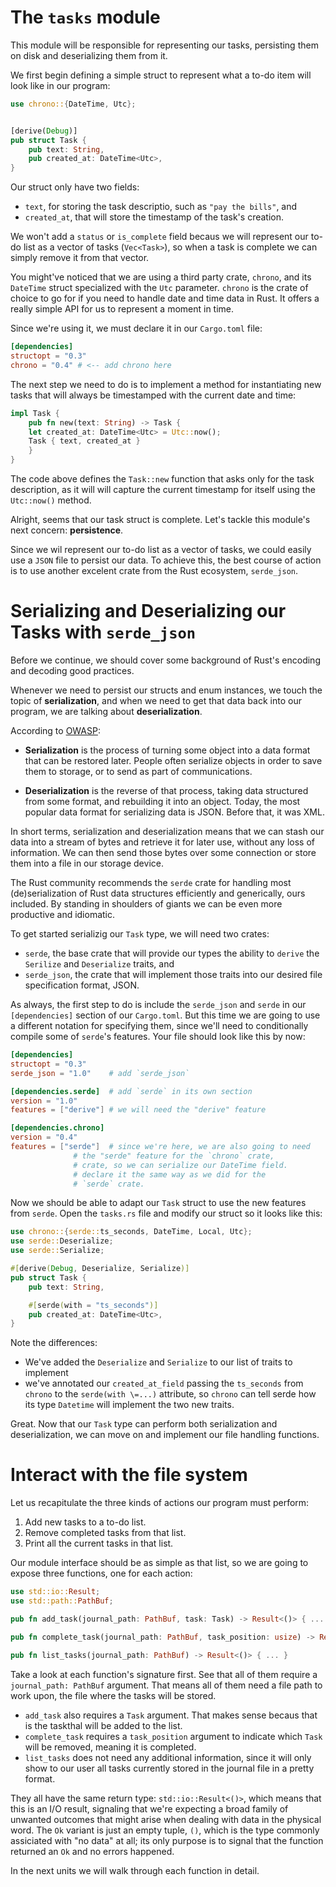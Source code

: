 # The `tasks` module

This module will be responsible for representing our tasks, persisting them on disk and
deserializing them from it.

We first begin defining a simple struct to represent what a to-do item will look like in our
program:

```rust
use chrono::{DateTime, Utc};


[derive(Debug)]
pub struct Task {
    pub text: String,
    pub created_at: DateTime<Utc>,
}
```

Our struct only have two fields:

-   `text`, for storing the task descriptio, such as `"pay the bills"`, and
-   `created_at`, that will store the timestamp of the task's creation.

We won't add a `status` or `is_complete` field becaus we will represent our to-do list as a vector
of tasks (`Vec<Task>`), so when a task is complete we can simply remove it from that vector.

You might've noticed that we are using a third party crate, `chrono`, and its `DateTime` struct
specialized with the `Utc` parameter. `chrono` is the crate of choice to go for if you need to
handle date and time data in Rust. It offers a really simple API for us to represent a moment in
time.

Since we're using it, we must declare it in our `Cargo.toml` file:

```toml
[dependencies]
structopt = "0.3"
chrono = "0.4" # <-- add chrono here
```

The next step we need to do is to implement a method for instantiating new tasks that will always be
timestamped with the current date and time:

```rust
impl Task {
    pub fn new(text: String) -> Task {
	let created_at: DateTime<Utc> = Utc::now();
	Task { text, created_at }
    }
}
```

The code above defines the `Task::new` function that asks only for the task description, as it will
will capture the current timestamp for itself using the `Utc::now()` method.

Alright, seems that our task struct is complete. Let's tackle this module's next concern:
**persistence**.

Since we wil represent our to-do list as a vector of tasks, we could easily use a `JSON` file to
persist our data. To achieve this, the best course of action is to use another excelent crate from
the Rust ecosystem, `serde_json`.

# Serializing and Deserializing our Tasks with `serde_json`

Before we continue, we should cover some background of Rust's encoding and decoding good practices.

Whenever we need to persist our structs and enum instances, we touch the topic of **serialization**,
and when we need to get that data back into our program, we are talking about **deserialization**.

According to
[OWASP](https://cheatsheetseries.owasp.org/cheatsheets/Deserialization_Cheat_Sheet.html):

- **Serialization** is the process of turning some object into a data format that can be restored
  later. People often serialize objects in order to save them to storage, or to send as part of
  communications.

- **Deserialization** is the reverse of that process, taking data structured from some format, and
  rebuilding it into an object. Today, the most popular data format for serializing data is JSON.
  Before that, it was XML.

In short terms, serialization and deserialization means that we can stash our data into a stream of
bytes and retrieve it for later use, without any loss of information. We can then send those bytes
over some connection or store them into a file in our storage device.

The Rust community recommends the `serde` crate for handling most (de)serialization of Rust data
structures efficiently and generically, ours included. By standing in shoulders of giants we can be
even more productive and idiomatic.

To get started serializig our `Task` type, we will need two crates:

- `serde`, the base crate that will provide our types the ability to `derive` the `Serilize` and
  `Deserialize` traits, and
- `serde_json`, the crate that will implement those traits into our desired file specification
  format, JSON.

As always, the first step to do is include the `serde_json` and `serde` in our `[dependencies]`
section of our `Cargo.toml`. But this time we are going to use a different notation for specifying
them, since we'll need to conditionally compile some of `serde`'s features. Your file should look
like this by now:

```toml
[dependencies]
structopt = "0.3"
serde_json = "1.0"    # add `serde_json`

[dependencies.serde]  # add `serde` in its own section
version = "1.0"
features = ["derive"] # we will need the "derive" feature

[dependencies.chrono]
version = "0.4"
features = ["serde"]  # since we're here, we are also going to need
		      # the "serde" feature for the `chrono` crate,
		      # crate, so we can serialize our DateTime field.
		      # declare it the same way as we did for the
		      # `serde` crate.
```

Now we should be able to adapt our `Task` struct to use the new features from `serde`. Open the
`tasks.rs` file and modify our struct so it looks like this:

```rust
use chrono::{serde::ts_seconds, DateTime, Local, Utc};
use serde::Deserialize;
use serde::Serialize;

#[derive(Debug, Deserialize, Serialize)]
pub struct Task {
    pub text: String,

    #[serde(with = "ts_seconds")]
    pub created_at: DateTime<Utc>,
}
```

Note the differences:

-   We've added the `Deserialize` and `Serialize` to our list of traits to implement
-   we've annotated our `created_at_field` passing the `ts_seconds` from `chrono` to the `serde(with
    \=...)` attribute, so `chrono` can tell serde how its type `Datetime` will implement the two new
    traits.

Great. Now that our `Task` type can perform both serialization and deserialization, we can move on
and implement our file handling functions.


# Interact with the file system

Let us recapitulate the three kinds of actions our program must perform:

1.  Add new tasks to a to-do list.
2.  Remove completed tasks from that list.
3.  Print all the current tasks in that list.

Our module interface should be as simple as that list, so we are going to expose three functions,
one for each action:

```rust
use std::io::Result;
use std::path::PathBuf;

pub fn add_task(journal_path: PathBuf, task: Task) -> Result<()> { ... }

pub fn complete_task(journal_path: PathBuf, task_position: usize) -> Result<()> { ... }

pub fn list_tasks(journal_path: PathBuf) -> Result<()> { ... }
```

Take a look at each function's signature first. See that all of them require a `journal_path:
PathBuf` argument. That means all of them need a file path to work upon, the file where the tasks
will be stored.

-   `add_task` also requires a `Task` argument. That makes sense becaus that is the taskthal will be
    added to the list.
-   `complete_task` requires a `task_position` argument to indicate which `Task` will be removed,
    meaning it is completed.
-   `list_tasks` does not need any additional information, since it will only show to our user all
    tasks currently stored in the journal file in a pretty format.

They all have the same return type: `std::io::Result<()>`, which means that this is an I/O result,
signaling that we're expecting a broad family of unwanted outcomes that might arise when dealing
with data in the physical word. The `Ok` variant is just an empty tuple, `()`, which is the type
commonly assiciated with "no data" at all; its only purpose is to signal that the function returned
an `Ok` and no errors happened.

In the next units we will walk through each function in detail.
